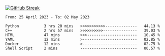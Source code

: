 [![GitHub Streak](https://streak-stats.demolab.com?user=renren-017&theme=sea&hide_border=true&background=DD272700)](https://git.io/streak-stats)

<!--START_SECTION:waka-->

```text
From: 25 April 2023 - To: 02 May 2023

Python           3 hrs 20 mins   >>>>>>>>>>>--------------   44.13 %
C++              2 hrs 57 mins   >>>>>>>>>>---------------   39.03 %
HTML             47 mins         >>>----------------------   10.45 %
YAML             12 mins         >------------------------   02.85 %
Docker           12 mins         >------------------------   02.75 %
Shell Script     2 mins          -------------------------   00.57 %
```

<!--END_SECTION:waka-->
